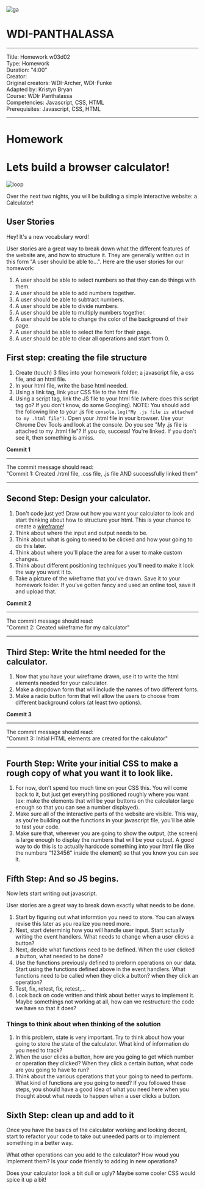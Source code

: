 ![ga](http://mobbook.generalassemb.ly/ga_cog.png)

# WDI-PANTHALASSA

---
Title: Homework w03d02 <br>
Type: Homework<br>
Duration: "4:00"<br>
Creator:<br>
    Original creators: WDI-Archer, WDI-Funke<br>
    Adapted by: Kristyn Bryan<br>
    Course: WDIr Panthalassa<br>
Competencies: Javascript, CSS, HTML<br>
Prerequisites: Javascript, CSS, HTML <br>

---

# Homework

# Lets build a browser calculator!
![loop](http://www.mememaker.net/static/images/memes/3861758.jpg)

Over the next two nights, you will be building a simple interactive website: a Calculator!

## User Stories

Hey! It's a new vocabulary word!

User stories are a great way to break down what the different features of the website are, and how to structure it. They are generally written out in this form "A user should be able to...". Here are the user stories for our homework:

1. A user should be able to select numbers so that they can do things with them.
2. A user should be able to add numbers together.
3. A user should be able to subtract numbers.
4. A user should be able to divide numbers.
5. A user should be able to multiply numbers together.
6. A user should be able to change the color of the background of their page.
7. A user should be able to select the font for their page.
8. A user should be able to clear all operations and start from 0. 

## First step: creating the file structure

1. Create (touch) 3 files into your homework folder; a javascript file, a css file, and an html file. 
2. In your html file, write the base html needed. 
3. Using a link tag, link your CSS file to the html file.
4. Using a script tag, link the JS file to your html file (where does this script tag go? If you don't know, do some Googling). NOTE: You should add the following line to your .js file `console.log("My .js file is attached to my .html file")`. Open your .html file in your browser. Use your Chrome Dev Tools and look at the console. Do you see "My .js file is attached to my .html file"? If you do, success! You're linked. If you don't see it, then something is amiss. 

**Commit 1** <br>
<hr>
The commit message should read: <br>
"Commit 1: Created .html file, .css file, .js file AND successfully linked them"
<hr>

## Second Step: Design your calculator.

1. Don't code just yet! Draw out how you want your calculator to look and start thinking about how to structure your html. This is your chance to create a [wireframe](http://www.creativebloq.com/web-design/jargon-wireframes-mockups-prototypes-51514898)!
2. Think about where the input and output needs to be. 
3. Think about what is going to need to be clicked and how your going to do this later.
4. Think about where you'll place the area for a user to make custom changes.
5. Think about different positioning techniques you'll need to make it look the way you want it to.
6. Take a picture of the wireframe that you've drawn. Save it to your homework folder. If you've gotten fancy and used an online tool, save it and upload that. 

**Commit 2** <br>
<hr>
The commit message should read: <br>
"Commit 2: Created wireframe for my calculator"
<hr>

## Third Step: Write the html needed for the calculator. 
1. Now that you have your wireframe drawn, use it to write the html elements needed for your calculator.
2. Make a dropdown form that will include the names of two different fonts.
3. Make a radio button form that will allow the users to choose from different background colors (at least two options).

**Commit 3** <br>
<hr>
The commit message should read: <br>
"Commit 3: Initial HTML elements are created for the calculator"
<hr>

## Fourth Step: Write your initial CSS to make a rough copy of what you want it to look like. 

1. For now, don't spend too much time on your CSS this. You will come back to it, but just get everything positioned roughly where you want (ex: make the elements that will be your buttons on the calculator large enough so that you can see a number displayed). 
2. Make sure all of the interactive parts of the website are visible. This way, as you're building out the functions in your javascript file, you'll be able to test your code. 
3. Make sure that, wherever you are going to show the output, (the screen) is large enough to display the numbers that will be your output. A good way to do this is to actually hardcode something into your html file (like the numbers "123456" inside the element) so that you know you can see it.

## Fifth Step: And so JS begins.

Now lets start writing out javascript. 

User stories are a great way to break down exactly what needs to be done.
1. Start by figuring out what informtion you need to store. You can always revise this later as you realize you need more. 
2. Next, start determinig how you will handle user input. Start actually writing the event handlers. What needs to change when a user clicks a button?
3. Next, decide what functions need to be defined. When the user clicked a button, what needed to be done?
4. Use the functions previously defined to preform operations on our data. Start using the functions defined above in the event handlers. What functions need to be called when they click a button? when they click an operation?
5. Test, fix, retest, fix, retest,... 
6. Look back on code written and think about better ways to implement it. Maybe somethings not working at all, how can we restructure the code we have so that it does?

### Things to think about when thinking of the solution

1. In this problem, state is very important. Try to think about how your going to store the state of the calculator. What kind of information do you need to track?
2. When the user clicks a button, how are you going to get which number or operation they clicked? When they click a certain button, what code are you going to have to run?
3. Think about the various operations that your going to need to perform. What kind of functions are you going to need? If you followed these steps, you should have a good idea of what you need here when you thought about what needs to happen when a user clicks a button. 


## Sixth Step: clean up and add to it

Once you have the basics of the calculator working and looking decent, start to refactor your code to take out uneeded parts or to implement something in a better way. 

What other operations can you add to the calculator? How woud you implement them? Is your code friendly to adding in new operations?

Does your calculator look a bit dull or ugly? Maybe some cooler CSS would spice it up a bit!
